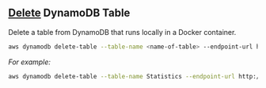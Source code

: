 ## [Delete](https://amazon-dynamodb-labs.com/hands-on-labs/explore-cli/cli-deleting-data.html) DynamoDB Table

Delete a table from DynamoDB that runs locally in a Docker container.

```bash
aws dynamodb delete-table --table-name <name-of-table> --endpoint-url http://localhost:8000
```

_For example:_

```bash
aws dynamodb delete-table --table-name Statistics --endpoint-url http://localhost:8000
```
